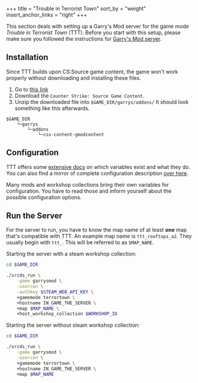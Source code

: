 +++
title = "Trouble in Terrorist Town"
sort_by = "weight"
insert_anchor_links = "right"
+++

This section deals with setting up a Garry's Mod server for the game mode _Trouble in Terrorist Town_ (TTT).
Before you start with this setup, please make sure you followed the instructions for [Garry's Mod server](/garrys_mod/).

## Installation

Since TTT builds upon CS:Source game content, the game won't work properly without downloading and installing these files.

1. Go to [this link](https://gmodcontent.com/)
1. Download the `Counter Strike: Source Game Content`.
1. Unzip the downloaded file into `$GAME_DIR/garrys/addons/`
   It should look something like this afterwards.

```text
$GAME_DIR
    └─garrys
        └─addons
            └─css-content-gmodcontent
```

## Configuration

TTT offers some [extensive docs](http://www.troubleinterroristtown.com/config-and-commands/convars) on which variables exist and what they do.
You can also find a mirror of complete configuration description [over here](@/garrys_mod/ttt/configuration.md).

Many mods and workshop collections bring their own variables for configuration.
You have to read those and inform yourself about the possible configuration options.

## Run the Server

For the server to run, you have to know the map name of at least **one** map that's compatible with TTT.
An example map name is `ttt_rooftops_a2`. They usually begin with `ttt_`.
This will be referred to as `$MAP_NAME`.

Starting the server with a steam workshop collection:

```bash
cd $GAME_DIR

./srcds_run \
    -game garrysmod \
    -usercon \
    -authkey $STEAM_WEB_API_KEY \
    +gamemode terrortown \
    +hostname IN_GAME_THE_SERVER \
    +map $MAP_NAME \
    +host_workshop_collection $WORKSHOP_ID
```

Starting the server without steam workshop collection:

```bash
cd $GAME_DIR

./srcds_run \
    -game garrysmod \
    -usercon \
    +gamemode terrortown \
    +hostname IN_GAME_THE_SERVER \
    +map $MAP_NAME
```

